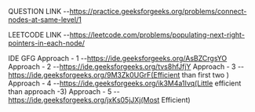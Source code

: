 QUESTION LINK --https://practice.geeksforgeeks.org/problems/connect-nodes-at-same-level/1

LEETCODE LINK --https://leetcode.com/problems/populating-next-right-pointers-in-each-node/

IDE GFG 
Approach - 1 --https://ide.geeksforgeeks.org/AsBZCrgsYO
Approach - 2 --https://ide.geeksforgeeks.org/tvs8hfJfjY
Approach - 3 --https://ide.geeksforgeeks.org/9M3Zk0UGrF(Efficient than first two )
Approach - 4 --https://ide.geeksforgeeks.org/ik3M4a1Ivq(Little efficient than approach -3)
Approach - 5 --https://ide.geeksforgeeks.org/jxKs05jJXj(Most Efficient)
